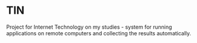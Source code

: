 TIN
===

Project for Internet Technology on my studies - system for running applications on remote computers and collecting the results automatically.
